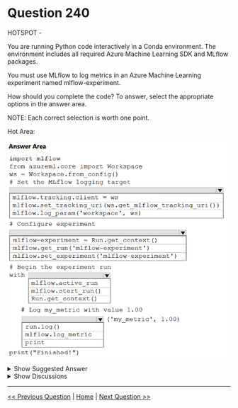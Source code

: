 # Question 240

HOTSPOT -

You are running Python code interactively in a Conda environment. The environment includes all required Azure Machine Learning SDK and MLflow packages.

You must use MLflow to log metrics in an Azure Machine Learning experiment named mlflow-experiment.

How should you complete the code? To answer, select the appropriate options in the answer area.

NOTE: Each correct selection is worth one point.

Hot Area:

![Question Image](../images/q240_q_0024500001.png)

<details>
  <summary>Show Suggested Answer</summary>

<img src="../images/q240_ans_0_0024600001.png" alt="Answer Image"><br>

<p>Box 1: mlflow.set_tracking_uri(ws.get_mlflow_tracking_uri())</p>
<p>In the following code, the get_mlflow_tracking_uri() method assigns a unique tracking URI address to the workspace, ws, and set_tracking_uri() points the MLflow tracking URI to that address. mlflow.set_tracking_uri(ws.get_mlflow_tracking_uri())</p>
<p>Box 2: mlflow.set_experiment(experiment_name)</p>
<p>Set the MLflow experiment name with set_experiment() and start your training run with start_run().</p>
<p>Box 3: mlflow.start_run()</p>
<p>Box 4: mlflow.log_metric -</p>
<p>Then use log_metric() to activate the MLflow logging API and begin logging your training run metrics.</p>
<p>Reference:</p>
<p>https://docs.microsoft.com/en-us/azure/machine-learning/how-to-use-mlflow</p>

</details>

<details>
  <summary>Show Discussions</summary>

<blockquote><p><strong>ljljljlj</strong> <code>(Wed 11 Jan 2023 15:08)</code> - <em>Upvotes: 6</em></p><p>On exam 2021/7/10</p></blockquote>
<blockquote><p><strong>MattAnya</strong> <code>(Thu 04 Jul 2024 05:48)</code> - <em>Upvotes: 4</em></p><p>on 03 Jan2023</p></blockquote>
<blockquote><p><strong>hargur</strong> <code>(Thu 20 Apr 2023 09:47)</code> - <em>Upvotes: 2</em></p><p>on 19Oct2021</p></blockquote>
<blockquote><p><strong>snsnsnsn</strong> <code>(Fri 03 Mar 2023 08:34)</code> - <em>Upvotes: 2</em></p><p>Not exactly but similar question on 2/9/21</p></blockquote>
<blockquote><p><strong>VJPrakash</strong> <code>(Sat 11 Feb 2023 17:25)</code> - <em>Upvotes: 4</em></p><p>on exam in August 2021</p></blockquote>
<blockquote><p><strong>datamijn</strong> <code>(Thu 02 Feb 2023 10:01)</code> - <em>Upvotes: 3</em></p><p>on exam 2/8/2021</p></blockquote>
<blockquote><p><strong>MohsenSic</strong> <code>(Fri 30 Dec 2022 04:34)</code> - <em>Upvotes: 1</em></p><p>Anybody knows why run.log is wrong in the last box, we have this example from MS run.log(&#x27;n_estimators&#x27;,  np.int(args.n_estimators)), so , run.log () is fine as well</p></blockquote>
<blockquote><p><strong>trickerk</strong> <code>(Sat 07 Jan 2023 12:46)</code> - <em>Upvotes: 2</em></p><p>https://docs.microsoft.com/en-us/azure/machine-learning/how-to-use-mlflow
import mlflow
with mlflow.start_run():
    mlflow.log_metric(&#x27;example&#x27;, 1.23)</p></blockquote>
<blockquote><p><strong>rishi_ram</strong> <code>(Thu 01 Dec 2022 13:27)</code> - <em>Upvotes: 3</em></p><p>Answer is correct though there is some syntax error in the question itself anyway answer would be same as mentioned.</p></blockquote>
<blockquote><p><strong>joysail</strong> <code>(Sun 06 Nov 2022 02:32)</code> - <em>Upvotes: 1</em></p><p>box 2 - set with experiment name</p></blockquote>
<blockquote><p><strong>dev2dev</strong> <code>(Sun 18 Sep 2022 05:42)</code> - <em>Upvotes: 3</em></p><p>syntax error in box 2. correct systax ends with colon
with mlflow.start_run():</p></blockquote>

</details>

---

[<< Previous Question](question_239.md) | [Home](../index.md) | [Next Question >>](question_241.md)
